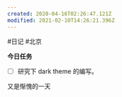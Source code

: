 ```yaml
---
created: 2020-04-16T02:26:47.121Z
modified: 2021-02-10T14:26:21.396Z
---
```

#日记 #北京

**今日任务**
- [ ] 研究下 dark theme 的编写。
<!-- @timer "date":"Thu Apr 16 2020 10:27:13 GMT+0800 (China Standard Time)" -->
又是惭愧的一天





